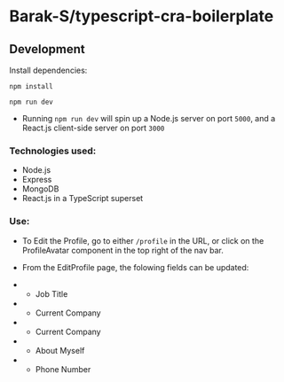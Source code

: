 # Barak-S/typescript-cra-boilerplate

## Development

Install dependencies:

```
npm install
```

```
npm run dev
```

- Running `npm run dev` will spin up a Node.js server on port `5000`, and a React.js client-side server on port `3000`


### Technologies used:

- Node.js
- Express
- MongoDB
- React.js in a TypeScript superset

### Use:

- To Edit the Profile, go to either `/profile` in the URL, or click on the ProfileAvatar component in the top right of the nav bar.

- From the EditProfile page, the folowing fields can be updated:

- - Job Title
- - Current Company
- - Current Company
- - About Myself
- - Phone Number
